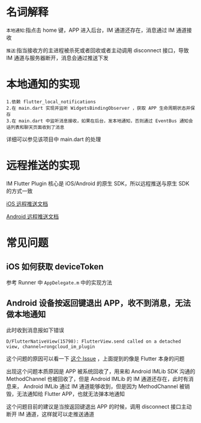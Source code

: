 # 名词解释

`本地通知`:指点击 home 键，APP 进入后台，IM 通道还存在，消息通过 IM 通道接收

`推送`:指当接收方的主进程被杀死或者回收或者主动调用 disconnect 接口，导致 IM 通道与服务器断开，消息会通过推送下发

# 本地通知的实现

```
1.依赖 flutter_local_notifications
2.在 main.dart 实现并监听 WidgetsBindingObserver ，获取 APP 生命周期状态并保存
3.在 main.dart 中监听消息接收，如果在后台，发本地通知，否则通过 EventBus 通知会话列表和聊天页面收到了消息
```
详细可以参见该项目中 main.dart 的处理

# 远程推送的实现

IM Flutter Plugin 核心是 iOS/Android 的原生 SDK，所以远程推送与原生 SDK 的方式一致

[iOS 远程推送文档](https://www.rongcloud.cn/docs/ios_push.html)

[Android 远程推送文档](https://www.rongcloud.cn/docs/android_push.html)

# 常见问题

## iOS 如何获取 deviceToken

参考 Runner 中 `AppDelegate.m` 中的实现方法

## Android 设备按返回键退出 APP，收不到消息，无法做本地通知

此时收到消息报如下错误 

```
D/FlutterNativeView(15798): FlutterView.send called on a detached view, channel=rongcloud_im_plugin
```

这个问题的原因可以看一下 [这个 Issue](https://github.com/flutter/flutter/issues/31734) ，上面提到的像是 Flutter 本身的问题

出现这个问题本质原因是 APP 被系统回收了，用来和 Android IMLib SDK 沟通的 MethodChannel 也被回收了，但是 Android IMLib 的 IM 通道还存在，此时有消息来， Android IMLib 通过 IM 通道能够收到，但是因为 MethodChannel 被销毁，无法通知给 Flutter APP，也就无法弹本地通知

这个问题目前的建议是当按返回键退出 APP 的时候，调用 disconnect 接口主动断开 IM 通道，这样就可以走推送通道